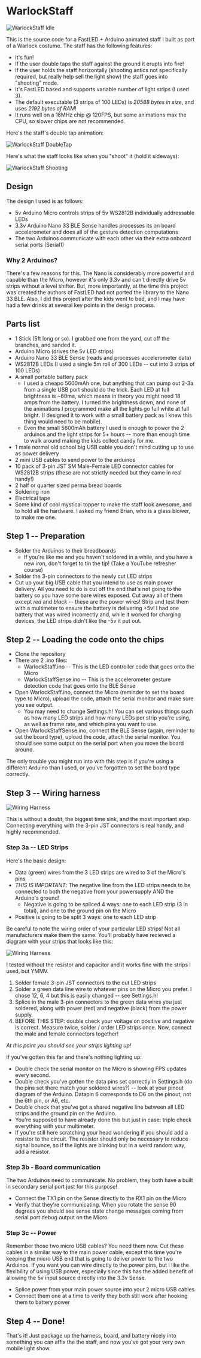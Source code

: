 # WarlockStaff

![WarlockStaff Idle](/assets/staff1.gif)

This is the source code for a FastLED + Arduino animated staff I built as part of a Warlock costume.  The staff has the following features:
 - It's fun!
 - If the user double taps the staff against the ground it erupts into fire!
 - If the user holds the staff horizontally (shooting antics not specifically required, but really help sell the light show) the staff goes into "shooting" mode.
 - It's FastLED based and supports variable number of light strips (I used 3).
 - The default executable (3 strips of 100 LEDs) is *20588 bytes in size*, and uses *2192 bytes of RAM*!
 - It runs well on a 16MHz chip @ 120FPS, but some animations max the CPU, so slower chips are not recommended.
 
 Here's the staff's double tap animation:

![WarlockStaff DoubleTap](/assets/staff3.gif)

Here's what the staff looks like when you "shoot" it (hold it sideways):

![WarlockStaff Shooting](/assets/staff2.gif)

## Design
The design I used is as follows:
 - 5v Arduino Micro controls strips of 5v WS2812B individually addressable LEDs
 - 3.3v Arduino Nano 33 BLE Sense handles processes its on board accelerometer and does all of the gesture detection computations
 - The two Arduinos communicate with each other via their extra onboard serial ports (Serial1)

### Why 2 Arduinos?
There's a few reasons for this.  The Nano is considerably more powerful and capable than the Micro, however it's only 3.3v and can't directly drive 5v strips without a level shifter.  But, more importantly, at the time this project was created the authors of FastLED had not ported the library to the Nano 33 BLE.  Also, I did this project after the kids went to bed, and I may have had a few drinks at several key points in the design process.

## Parts list
 - 1 Stick (5ft long or so).  I grabbed one from the yard, cut off the branches, and sanded it.
 - Arduino Micro (drives the 5v LED strips)
 - Arduino Nano 33 BLE Sense (reads and processes accelerometer data)
 - WS2812B LEDs (I used a single 5m roll of 300 LEDs -- cut into 3 strips of 100 LEDs)
 - A small portable battery pack
   + I used a cheapo 5600mAh one, but anything that can pump out 2-3a from a single USB port should do the trick.  Each LED at full brightness is ~60ma, which means in theory you might need 18 amps from the battery.  I turned the brightness down, and none of the animations I programmed make all the lights go full white at full bright.  (I designed it to work with a small battery pack as I knew this thing would need to be mobile).
   + Even the small 5600mAh battery I used is enough to power the 2 arduinos and the light strips for 5+ hours -- more than enough time to walk around making the kids collect candy for me.
 - 1 male normal old school big USB cable you don't mind cutting up to use as power delivery
 - 2 mini USB cables to send power to the arduinos
 - 10 pack of 3-pin JST SM Male-Female LED connector cables for WS2812B strips (these are not strictly needed but they came in real handy!)
 - 2 half or quarter sized perma bread boards
 - Soldering iron
 - Electrical tape
 - Some kind of cool mystical topper to make the staff look awesome, and to hold all the hardware.  I asked my friend Brian, who is a glass blower, to make me one.  

## Step 1 -- Preparation
 - Solder the Arduinos to their breadboards
   + If you're like me and you haven't soldered in a while, and you have a new iron, don't forget to tin the tip!  (Take a YouTube refresher course)
 - Solder the 3-pin connectors to the newly cut LED strips
 - Cut up your big USB cable that you intend to use as main power delivery.  All you need to do is cut off the end that's not going to the battery so you have some bare wires exposed.  Cut away all of them except *red* and *black* -- these are the power wires!  Strip and test them with a multimeter to ensure the battery is delivering +5v!  I had one battery that was wired incorrectly and, while it worked for charging devices, the LED strips didn't like the -5v it put out.
 
## Step 2 -- Loading the code onto the chips
 - Clone the repository
 - There are 2 .ino files:
   + WarlockStaff.ino -- This is the LED controller code that goes onto the Micro
   + WarlockStaffSense.ino -- This is the accelerometer gesture detection code that goes onto the BLE Sense
 - Open WarlockStaff.ino, connect the Micro (reminder to set the board type to Micro), upload the code, attach the serial monitor and make sure you see output.
   + You may need to change Settings.h!  You can set various things such as how many LED strips and how many LEDs per strip you're using, as well as frame rate, and which pins you want to use.
 - Open WarlockStaffSense.ino, connect the BLE Sense (again, reminder to set the board type), upload the code, attach the serial monitor.  You should see some output on the serial port when you move the board around.
 
The only trouble you might run into with this step is if you're using a different Arduino than I used, or you've forgotten to set the board type correctly.

## Step 3 -- Wiring harness

![Wiring Harness](/assets/WiringHarness.jpg)

This is without a doubt, the biggest time sink, and the most important step.  Connecting everything with the 3-pin JST connectors is real handy, and highly recommended.

### Step 3a -- LED Strips

Here's the basic design:
 - Data (green) wires from the 3 LED strips are wired to 3 of the Micro's pins
 - *THIS IS IMPORTANT*: The negative line from the LED strips needs to be connected to both the negative from your powersupply AND the Arduino's ground!
   + Negative is going to be spliced 4 ways: one to each LED strip (3 in total), and one to the ground pin on the Micro
 - Positive is going to be split 3 ways: one to each LED strip

Be careful to note the wiring order of your particular LED strips!  Not all manufacturers make them the same.  You'll probably have recieved a diagram with your strips that looks like this:

![Wiring Harness](/assets/leds_Wiring-Diagram.png)

I tested without the resistor and capacitor and it works fine with the strips I used, but YMMV.

1) Solder female 3-pin JST connectors to the cut LED strips
1) Solder a green data line wire to whatever pins on the Micro you prefer.  I chose 12, 6, 4 but this is easily changed -- see Settings.h!
1) Splice in the male 3-pin connectors to the green data wires you just soldered, along with power (red) and negative (black) from the power supply.
1) BEFORE THIS STEP: double check your voltage on positive and negative is correct.  Measure twice, solder / order LED strips once.  Now, connect the male and female connectors together!

*At this point you should see your strips lighting up!*

If you've gotten this far and there's nothing lighting up:
 - Double check the serial monitor on the Micro is showing FPS updates every second.
 - Double check you've gotten the data pins set correctly in Settings.h (do the pins set there match your soldered wires?) -- look at your pinout diagram of the Arduino.  Datapin 6 corresponds to D6 on the pinout, not the 6th pin, or A6, etc.
 - Double check that you've got a shared negative line between all LED strips and the ground pin on the Arduino.
 - You're supposed to have already done this but just in case: triple check everything with your multimeter.
 - If you're still here scratching your head wondering if you should add a resistor to the circuit.  The resistor should only be necessary to reduce signal bounce, so if the lights are blinking but in a weird random way, add a resistor.

### Step 3b - Board communication

The two Arduinos need to communicate.  No problem, they both have a built in secondary serial port just for this purpose!

- Connect the TX1 pin on the Sense directly to the RX1 pin on the Micro
- Verify that they're communicating.  When you rotate the sense 90 degrees you should see sense state change messages coming from serial port debug output on the Micro.

### Step 3c -- Power

Remember those two micro USB cables?  You need them now.  Cut these cables in a similar way to the main power cable, except this time you're keeping the micro USB end that is going to deliver power to the two Arduinos.  If you want you can wire directly to the power pins, but I like the flexibility of using USB power, especially since this has the added benefit of allowing the 5v input source directly into the 3.3v Sense.

 - Splice power from your main power source into your 2 micro USB cables
 - Connect them one at a time to verify they both still work after hooking them to battery power

## Step 4 -- Done!

That's it!  Just package up the harness, board, and battery nicely into something you can affix the the staff, and now you've got your very own mobile light show.